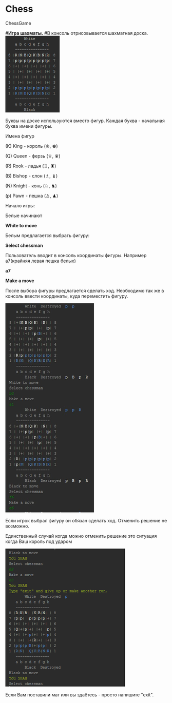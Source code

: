 # Chess
ChessGame

#**Игра шахматы.**
#В консоль отрисовывается шахматная доска. 
![Chess](https://github.com/IgorJavaSchool/Chess/blob/master/Game.png)

Буквы на доске используются вместо фигур. Каждая буква - начальная буква имени фигуры.

Имена фигур

(K) King   - король (♔, ♚)

(Q) Queen  - ферзь  (♕, ♛)

(R) Rook   - ладья  (♖, ♜)

(B) Bishop - слон   (♗, ♝)

(N) Knight - конь   (♘, ♞)

(p) Pawn   - пешка  (♙, ♟)

Начало игры: 

Белые начинают

**White to move**

Белым предлагается выбрать фигуру:

**Select chessman**

Пользователь вводит в консоль координаты фигуры. Например а7(крайняя левая пешка белых)

**a7**

**Make a move**

После выбора фигуры предлагается сделать ход. Необходимо так же в консоль ввести координаты, куда переместить фигуру.

![Chess](https://github.com/IgorJavaSchool/Chess/blob/master/2016-07-17_171914.png)

Если игрок выбрал фигуру он обязан сделать ход. Отменить решение не возможно.

Единственный случай когда можно отменить решение это ситуация когда Ваш король под ударом

![Chess](https://github.com/IgorJavaSchool/Chess/blob/master/Mat.png)

Если Вам поставили мат или вы здаётесь - просто напишите "exit". 
